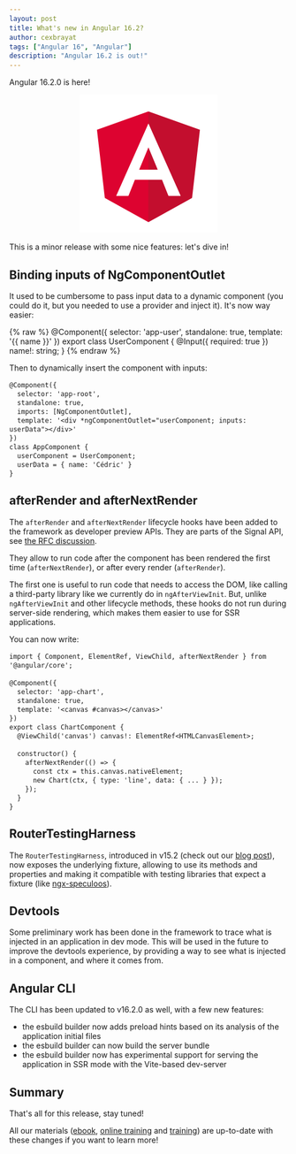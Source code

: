 ```yaml
---
layout: post
title: What's new in Angular 16.2?
author: cexbrayat
tags: ["Angular 16", "Angular"]
description: "Angular 16.2 is out!"
---
```


Angular&nbsp;16.2.0 is here!

<p style="text-align: center;">
  <a href="https://github.com/angular/angular/releases/tag/16.2.0">
    <img class="rounded img-fluid" style="max-width: 100%" src="/assets/images/angular.png" alt="Angular logo" />
  </a>
</p>

This is a minor release with some nice features: let's dive in!

## Binding inputs of NgComponentOutlet

It used to be cumbersome to pass input data to a dynamic component
(you could do it, but you needed to use a provider and inject it).
It's now way easier:

{% raw %}
    @Component({
      selector: 'app-user',
      standalone: true,
      template: '{{ name }}'
    })
    export class UserComponent {
      @Input({ required: true }) name!: string;
    }
{% endraw %}

Then to dynamically insert the component with inputs:

    @Component({
      selector: 'app-root',
      standalone: true,
      imports: [NgComponentOutlet],
      template: '<div *ngComponentOutlet="userComponent; inputs: userData"></div>'
    })
    class AppComponent {
      userComponent = UserComponent;
      userData = { name: 'Cédric' }
    }

## afterRender and afterNextRender

The `afterRender` and `afterNextRender` lifecycle hooks have been added to the framework as developer preview APIs.
They are parts of the Signal API, see [the RFC discussion](https://github.com/angular/angular/discussions/49682).

They allow to run code after the component has been rendered the first time (`afterNextRender`), or after every render (`afterRender`).

The first one is useful to run code that needs to access the DOM, like calling a third-party library like we currently do in `ngAfterViewInit`.
But, unlike `ngAfterViewInit` and other lifecycle methods,
these hooks do not run during server-side rendering,
which makes them easier to use for SSR applications.

You can now write:

    import { Component, ElementRef, ViewChild, afterNextRender } from '@angular/core';

    @Component({
      selector: 'app-chart',
      standalone: true,
      template: '<canvas #canvas></canvas>'
    })
    export class ChartComponent {
      @ViewChild('canvas') canvas!: ElementRef<HTMLCanvasElement>;

      constructor() {
        afterNextRender(() => {
          const ctx = this.canvas.nativeElement;
          new Chart(ctx, { type: 'line', data: { ... } });
        });
      }
    }


## RouterTestingHarness

The `RouterTestingHarness`, introduced in v15.2 (check out our [blog post](/2023/02/23/what-is-new-angular-15.2)),
now exposes the underlying fixture, allowing to use its methods and properties and making it compatible with testing libraries that expect a fixture (like [ngx-speculoos](https://github.com/Ninja-Squad/ngx-speculoos)).


## Devtools

Some preliminary work has been done in the framework to trace what is injected in an application in dev mode.
This will be used in the future to improve the devtools experience, 
by providing a way to see what is injected in a component, and where it comes from.


## Angular CLI

The CLI has been updated to v16.2.0 as well, with a few new features:

- the esbuild builder now adds preload hints based on its analysis of the application initial files
- the esbuild builder can now build the server bundle
- the esbuild builder now has experimental support for serving the application in SSR mode with the Vite-based dev-server

## Summary

That's all for this release, stay tuned!

All our materials ([ebook](https://books.ninja-squad.com/angular), [online training](https://angular-exercises.ninja-squad.com/) and [training](https://ninja-squad.com/training/angular)) are up-to-date with these changes if you want to learn more!
